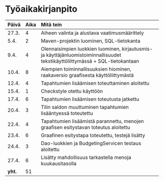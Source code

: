 <h1>Työaikakirjanpito</h1>

**Päivä** | **Aika** | **Mitä tein**
------------ | :------------- | :------------
27.3. | 4 | Aiheen valinta ja alustava vaatimusmäärittely
5.4. | 2 | Maven-projektin luominen, SQL-tietokanta
9.4. | 4 | Olennaisimpien luokkien luominen, kirjautusmis- ja käyttäjänluomistoiminnallisuudet tekstikäyttöliittymässä + SQL-tietokantaan
10.4. | 8 | Aiempien toiminnallisuuksien hiominen, raakaversio graafisesta käyttöliittymästä
12.4. | 4 | Tapahtumien lisäämisen toteuttaminen aloitettu
15.4. | 1 | Checkstyle otettu käyttöön
17.4. | 6 | Tapahtumien lisäämisen toteutusta jatkettu
20.4. | 3 | Tilin saldon muuttuminen tapahtumien lisääntyessä toteutettu
22.4. | 4 | Tapahtumien lisäämistä parannettu, menojen graafisen esitystavan toteutus aloitettu
23.4. | 6 | Graafinen esitystapa toteutettu, testejä lisätty
24.4. | 3 | Dao-luokkien ja BudgetingServicen testaus aloitettu
27.4. | 6 | Lisätty mahdollisuus tarkastella menoja kuukausitasolla
**yht.** | 51 |

